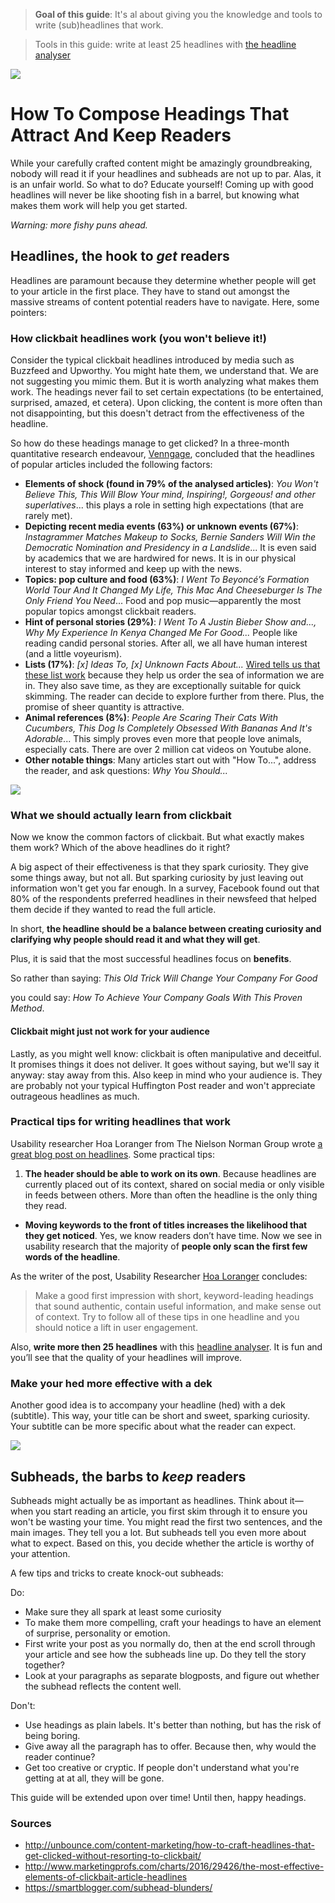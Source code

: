 > **Goal of this guide**: It's al about giving you the knowledge and tools to write (sub)headlines that work.

> Tools in this guide: write at least 25 headlines with [the headline analyser](http://coschedule.com/headline-analyzer)  

<img src="http://i.imgur.com/fqj69Rp.jpg">

# How To Compose Headings That Attract And Keep Readers

While your carefully crafted content might be amazingly groundbreaking, nobody will read it if your headlines and subheads are not up to par. Alas, it is an unfair world. So what to do? Educate yourself! Coming up with good headlines will never be like shooting fish in a barrel, but knowing what makes them work will help you get started.  

*Warning: more fishy puns ahead.*

## Headlines, the hook to *get* readers
Headlines are paramount because they determine whether people will get to your article in the first place. They have to stand out amongst the massive streams of content potential readers have to navigate. Here, some pointers:

### How clickbait headlines work (you won't believe it!)

Consider the typical clickbait headlines introduced by media such as Buzzfeed and Upworthy. You might hate them, we understand that. We are not suggesting you mimic them. But it is worth analyzing what makes them work. The headings never fail to set certain expectations (to be entertained, surprised, amazed, et cetera). Upon clicking, the content is more often than not disappointing, but this doesn't detract from the effectiveness of the headline.

So how do these headings manage to get clicked? In a three-month quantitative research endeavour, [Venngage](https://venngage.com/blog/7-reasons-why-clicking-this-title-will-prove-why-you-clicked-this-title/), concluded that the headlines of popular articles included the following factors:

* **Elements of shock (found in 79% of the analysed articles)**: *You Won't Believe This, This Will Blow Your mind, Inspiring!, Gorgeous! and other superlatives*... this plays a role in setting high expectations (that are rarely met).
* **Depicting recent media events (63%) or unknown events (67%)**: *Instagrammer Matches Makeup to Socks, Bernie Sanders Will Win the Democratic Nomination and Presidency in a Landslide*... It is even said by academics that we are hardwired for news. It is in our physical interest to stay informed and keep up with the news.
* **Topics: pop culture and food (63%)**: *I Went To Beyoncé’s Formation World Tour And It Changed My Life, This Mac And Cheeseburger Is The Only Friend You Need*... Food and pop music—apparently the most popular topics amongst clickbait readers.
* **Hint of personal stories (29%)**: *I Went To A Justin Bieber Show and..., Why My Experience In Kenya Changed Me For Good...* People like reading candid personal stories. After all, we all have human interest (and a little voyeurism).
* **Lists (17%)**: *[x] Ideas To, [x] Unknown Facts About...* [Wired tells us that these list work](http://www.wired.com/2014/01/defense-listicle-list-article/) because they help us order the sea of information we are in. They also save time, as they are exceptionally suitable for quick skimming. The reader can decide to explore further from there. Plus, the promise of sheer quantity is attractive.
* **Animal references (8%)**: *People Are Scaring Their Cats With Cucumbers, This Dog Is Completely Obsessed With Bananas And It's Adorable*... This simply proves even more that people love animals, especially cats. There are over 2 million cat videos on Youtube alone.
* **Other notable things**: Many articles start out with "How To...", address the reader, and ask questions: *Why You Should...*

<img src="http://i.imgur.com/RR78Psm.jpg">

### What we should actually learn from clickbait
Now we know the common factors of clickbait. But what exactly makes them work? Which of the above headlines do it right?

A big aspect of their effectiveness is that they spark curiosity. They give some things away, but not all. But sparking curiosity by just leaving out information won't get you far enough. In a survey, Facebook found out that 80% of the respondents preferred headlines in their newsfeed that helped them decide if they wanted to read the full article.

In short, **the headline should be a balance between creating curiosity and clarifying why people should read it and what they will get**.

Plus, it is said that the most successful headlines focus on **benefits**.

So rather than saying:
*This Old Trick Will Change Your Company For Good*

you could say:
*How To Achieve Your Company Goals With This Proven Method*.

#### Clickbait might just not work for your audience

Lastly, as you might well know: clickbait is often manipulative and deceitful. It promises things it does not deliver. It goes without saying, but we'll say it anyway: stay away from this. Also keep in mind who your audience is. They are probably not your typical Huffington Post reader and won't appreciate outrageous headlines as much.

### Practical tips for writing headlines that work

Usability researcher Hoa Loranger from The Nielson Norman Group wrote [a great blog post on headlines](https://www.nngroup.com/articles/headings-pickup-lines/).
Some practical tips:

1. **The header should be able to work on its own**. Because headlines are currently placed out of its context, shared on social media or only visible in feeds between others. More than often the headline is the only thing they read.

* **Moving keywords to the front of titles increases the likelihood that they get noticed**. Yes, we know readers don’t have time. Now we see in usability research that the majority of **people only scan the first few words of the headline**. 

As the writer of the post, Usability Researcher [Hoa Loranger](https://medium.com/r/?url=https%3A%2F%2Fwww.nngroup.com%2Farticles%2Fauthor%2Fhoa-loranger%2F) concludes: 

> Make a good first impression with short, keyword-leading headings that sound authentic, contain useful information, and make sense out of context. Try to follow all of these tips in one headline and you should notice a lift in user engagement.

Also, **write more then 25 headlines** with this [headline analyser](https://medium.com/r/?url=https%3A%2F%2Fwww.nngroup.com%2Farticles%2Fauthor%2Fhoa-loranger%2F). It is fun and you’ll see that the quality of your headlines will improve.

### Make your hed more effective with a dek
Another good idea is to accompany your headline (hed) with a dek (subtitle). This way, your title can be short and sweet, sparking curiosity. Your subtitle can be more specific about what the reader can expect.

<img src="http://i.imgur.com/O6UBnqz.jpg">

## Subheads, the barbs to *keep* readers

Subheads might actually be as important as headlines. Think about it—when you start reading an article, you first skim through it to ensure you won't be wasting your time. You might read the first two sentences, and the main images. They tell you a lot. But subheads tell you even more about what to expect. Based on this, you decide whether the article is worthy of your attention.

A few tips and tricks to create knock-out subheads:

Do:
* Make sure they all spark at least some curiosity
* To make them more compelling, craft your headings to have an element of surprise, personality or emotion.
* First write your post as you normally do, then at the end scroll through your article and see how the subheads line up. Do they tell the story together?
* Look at your paragraphs as separate blogposts, and figure out whether the subhead reflects the content well.

Don't:
* Use headings as plain labels. It's better than nothing, but has the risk of being boring.
* Give away all the paragraph has to offer. Because then, why would the reader continue?
* Get too creative or cryptic. If people don't understand what you're getting at at all, they will be gone.

This guide will be extended upon over time! Until then, happy headings.

### Sources
* http://unbounce.com/content-marketing/how-to-craft-headlines-that-get-clicked-without-resorting-to-clickbait/
* http://www.marketingprofs.com/charts/2016/29426/the-most-effective-elements-of-clickbait-article-headlines
* https://smartblogger.com/subhead-blunders/
